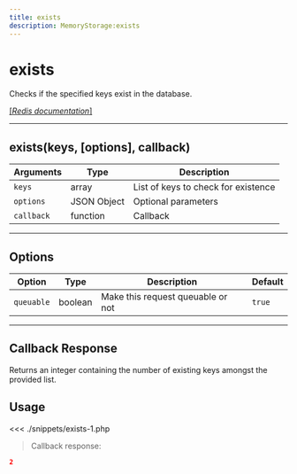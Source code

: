 ```yaml
---
title: exists
description: MemoryStorage:exists
---
```


# exists

Checks if the specified keys exist in the database.

[[_Redis documentation_]](https://redis.io/commands/exists)

---

## exists(keys, [options], callback)

| Arguments  | Type        | Description                         |
| ---------- | ----------- | ----------------------------------- |
| `keys`     | array       | List of keys to check for existence |
| `options`  | JSON Object | Optional parameters                 |
| `callback` | function    | Callback                            |

---

## Options

| Option     | Type    | Description                       | Default |
| ---------- | ------- | --------------------------------- | ------- |
| `queuable` | boolean | Make this request queuable or not | `true`  |

---

## Callback Response

Returns an integer containing the number of existing keys amongst the provided list.

## Usage

<<< ./snippets/exists-1.php

> Callback response:

```json
2
```
